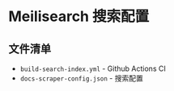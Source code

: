 # Meilisearch 搜索配置

## 文件清单

- `build-search-index.yml` - Github Actions CI
- `docs-scraper-config.json` - 搜索配置